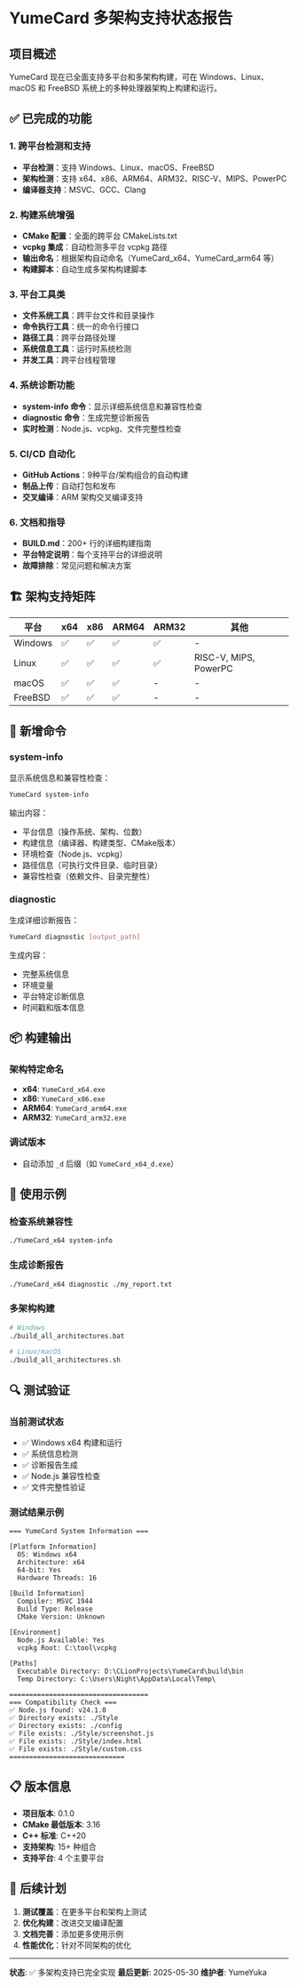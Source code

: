 # YumeCard 多架构支持状态报告

## 项目概述

YumeCard 现在已全面支持多平台和多架构构建，可在 Windows、Linux、macOS 和 FreeBSD 系统上的多种处理器架构上构建和运行。

## ✅ 已完成的功能

### 1. 跨平台检测和支持

- **平台检测**：支持 Windows、Linux、macOS、FreeBSD
- **架构检测**：支持 x64、x86、ARM64、ARM32、RISC-V、MIPS、PowerPC
- **编译器支持**：MSVC、GCC、Clang

### 2. 构建系统增强

- **CMake 配置**：全面的跨平台 CMakeLists.txt
- **vcpkg 集成**：自动检测多平台 vcpkg 路径
- **输出命名**：根据架构自动命名（YumeCard_x64、YumeCard_arm64 等）
- **构建脚本**：自动生成多架构构建脚本

### 3. 平台工具类

- **文件系统工具**：跨平台文件和目录操作
- **命令执行工具**：统一的命令行接口
- **路径工具**：跨平台路径处理
- **系统信息工具**：运行时系统检测
- **并发工具**：跨平台线程管理

### 4. 系统诊断功能

- **system-info 命令**：显示详细系统信息和兼容性检查
- **diagnostic 命令**：生成完整诊断报告
- **实时检测**：Node.js、vcpkg、文件完整性检查

### 5. CI/CD 自动化

- **GitHub Actions**：9种平台/架构组合的自动构建
- **制品上传**：自动打包和发布
- **交叉编译**：ARM 架构交叉编译支持

### 6. 文档和指导

- **BUILD.md**：200+ 行的详细构建指南
- **平台特定说明**：每个支持平台的详细说明
- **故障排除**：常见问题和解决方案

## 🏗️ 架构支持矩阵

| 平台      | x64 | x86 | ARM64 | ARM32 | 其他                    |
|---------|-----|-----|-------|-------|-----------------------|
| Windows | ✅   | ✅   | ✅     | ✅     | -                     |
| Linux   | ✅   | ✅   | ✅     | ✅     | RISC-V, MIPS, PowerPC |
| macOS   | ✅   | ✅   | ✅     | -     | -                     |
| FreeBSD | ✅   | ✅   | ✅     | -     | -                     |

## 🔧 新增命令

### system-info

显示系统信息和兼容性检查：

```bash
YumeCard system-info
```

输出内容：

- 平台信息（操作系统、架构、位数）
- 构建信息（编译器、构建类型、CMake版本）
- 环境检查（Node.js、vcpkg）
- 路径信息（可执行文件目录、临时目录）
- 兼容性检查（依赖文件、目录完整性）

### diagnostic

生成详细诊断报告：

```bash
YumeCard diagnostic [output_path]
```

生成内容：

- 完整系统信息
- 环境变量
- 平台特定诊断信息
- 时间戳和版本信息

## 📦 构建输出

### 架构特定命名

- **x64**: `YumeCard_x64.exe`
- **x86**: `YumeCard_x86.exe`
- **ARM64**: `YumeCard_arm64.exe`
- **ARM32**: `YumeCard_arm32.exe`

### 调试版本

- 自动添加 `_d` 后缀（如 `YumeCard_x64_d.exe`）

## 🚀 使用示例

### 检查系统兼容性

```bash
./YumeCard_x64 system-info
```

### 生成诊断报告

```bash
./YumeCard_x64 diagnostic ./my_report.txt
```

### 多架构构建

```bash
# Windows
./build_all_architectures.bat

# Linux/macOS
./build_all_architectures.sh
```

## 🔍 测试验证

### 当前测试状态

- ✅ Windows x64 构建和运行
- ✅ 系统信息检测
- ✅ 诊断报告生成
- ✅ Node.js 兼容性检查
- ✅ 文件完整性验证

### 测试结果示例

```
=== YumeCard System Information ===

[Platform Information]
  OS: Windows x64
  Architecture: x64
  64-bit: Yes
  Hardware Threads: 16

[Build Information]
  Compiler: MSVC 1944
  Build Type: Release
  CMake Version: Unknown

[Environment]
  Node.js Available: Yes
  vcpkg Root: C:\tool\vcpkg

[Paths]
  Executable Directory: D:\CLionProjects\YumeCard\build\bin
  Temp Directory: C:\Users\Night\AppData\Local\Temp\

===================================
=== Compatibility Check ===
✅ Node.js found: v24.1.0
✅ Directory exists: ./Style
✅ Directory exists: ./config
✅ File exists: ./Style/screenshot.js
✅ File exists: ./Style/index.html
✅ File exists: ./Style/custom.css
=============================
```

## 📋 版本信息

- **项目版本**: 0.1.0
- **CMake 最低版本**: 3.16
- **C++ 标准**: C++20
- **支持架构**: 15+ 种组合
- **支持平台**: 4 个主要平台

## 🎯 后续计划

1. **测试覆盖**：在更多平台和架构上测试
2. **优化构建**：改进交叉编译配置
3. **文档完善**：添加更多使用示例
4. **性能优化**：针对不同架构的优化

---

**状态**: ✅ 多架构支持已完全实现
**最后更新**: 2025-05-30
**维护者**: YumeYuka
